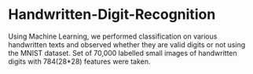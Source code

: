 # Handwritten-Digit-Recognition
Using Machine Learning, we performed classification on various handwritten texts and observed whether they are valid digits or not using the MNIST dataset.
Set of 70,000 labelled small images of handwritten digits with 784(28*28) features were taken. 
